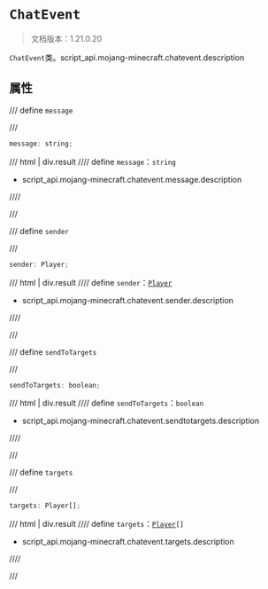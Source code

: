 # `ChatEvent`

> 文档版本：1.21.0.20

`ChatEvent`类。script_api.mojang-minecraft.chatevent.description

## 属性

/// define
`message`


///

```js
message: string;
```

/// html | div.result
//// define
`message`：`string`

- script_api.mojang-minecraft.chatevent.message.description


////

///


/// define
`sender`


///

```js
sender: Player;
```

/// html | div.result
//// define
`sender`：[`Player`](./player.md)

- script_api.mojang-minecraft.chatevent.sender.description


////

///


/// define
`sendToTargets`


///

```js
sendToTargets: boolean;
```

/// html | div.result
//// define
`sendToTargets`：`boolean`

- script_api.mojang-minecraft.chatevent.sendtotargets.description


////

///


/// define
`targets`


///

```js
targets: Player[];
```

/// html | div.result
//// define
`targets`：<code><a href="../player/">Player</a>[]</code>

- script_api.mojang-minecraft.chatevent.targets.description


////

///

